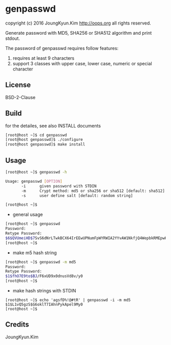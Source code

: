 genpasswd
=========

copyright (c) 2016 JoungKyun.Kim <http://oops.org> all rights reserved.

Generate password with MD5, SHA256 or SHA512 algorithm and print stdout.

The password of genpasswd requires follow features:

  1. requires at least 9 characters
  2. support 3 classes with upper case, lower case, numeric or special character

## License

BSD-2-Clause

## Build

for the detailes, see also INSTALL documents

```bash
[root@host ~]$ cd genpasswd
[root@host genpasswd]$ ./configure
[root@host genpasswd]$ make install
```

## Usage

```bash
[root@host ~]$ genpasswd -h

Usage: genpasswd [OPTION]
       -i      given password with STDIN
       -m      Crypt method: md5 or sha256 or sha512 [default: sha512]
       -s      user define salt [default: random string]

[root@host ~]$
```

  * general usage

  ```bash
  [root@host ~]$ genpasswd
  Password:
  Retype Password:
  $6$QVUmeiHD$7SvS6dNrLTwkBCX64IrEEwUPNumFpWYRWIA2YYvAW1NkfjQ4WepbkRMEpwHhqmRaZRgs4vhqsJllm2BuhRcJv/
  [root@host ~]$
  ```

  * make m5 hash string

  ```bash
  [root@host ~]$ genpasswd -m md5
  Password:
  Retype Password:
  $1$fhO7E9to$BJ/F6xUD9x0dnusVd8v/y0
  [root@host ~]$
  ```

  * make hash strings with STDIN
  ```
  [root@host ~]$ echo 'agsfD%!@#tR' | genpasswd -i -m md5
  $1$L1vQ5gzS$G6oklT7IAhnPykApel9My0
  [root@host ~]$
  ```

## Credits
JoungKyun.Kim
